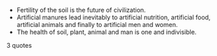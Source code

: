  - Fertility of the soil is the future of civilization.
 - Artificial manures lead inevitably to artificial nutrition, artificial food, artificial animals and finally to artificial men and women.
 - The health of soil, plant, animal and man is one and indivisible.

3 quotes